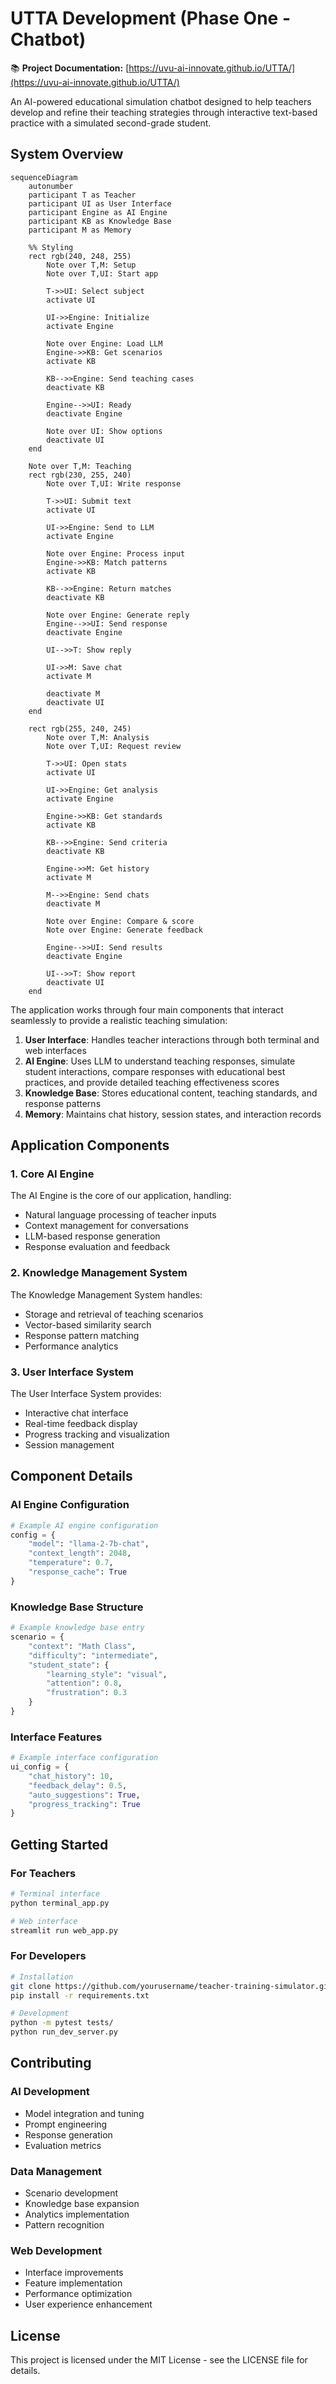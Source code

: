 # UTTA Development (Phase One - Chatbot)

📚 **Project Documentation:** [https://uvu-ai-innovate.github.io/UTTA/](https://uvu-ai-innovate.github.io/UTTA/)

An AI-powered educational simulation chatbot designed to help teachers develop and refine their teaching strategies through interactive text-based practice with a simulated second-grade student.

## System Overview

```mermaid
sequenceDiagram
    autonumber
    participant T as Teacher
    participant UI as User Interface
    participant Engine as AI Engine
    participant KB as Knowledge Base
    participant M as Memory
    
    %% Styling
    rect rgb(240, 248, 255)
        Note over T,M: Setup
        Note over T,UI: Start app
        
        T->>UI: Select subject
        activate UI
        
        UI->>Engine: Initialize
        activate Engine
        
        Note over Engine: Load LLM
        Engine->>KB: Get scenarios
        activate KB
        
        KB-->>Engine: Send teaching cases
        deactivate KB
        
        Engine-->>UI: Ready
        deactivate Engine
        
        Note over UI: Show options
        deactivate UI
    end
    
    Note over T,M: Teaching
    rect rgb(230, 255, 240)
        Note over T,UI: Write response
        
        T->>UI: Submit text
        activate UI
        
        UI->>Engine: Send to LLM
        activate Engine
        
        Note over Engine: Process input
        Engine->>KB: Match patterns
        activate KB
        
        KB-->>Engine: Return matches
        deactivate KB
        
        Note over Engine: Generate reply
        Engine-->>UI: Send response
        deactivate Engine
        
        UI-->>T: Show reply
        
        UI->>M: Save chat
        activate M
        
        deactivate M
        deactivate UI
    end
    
    rect rgb(255, 240, 245)
        Note over T,M: Analysis
        Note over T,UI: Request review
        
        T->>UI: Open stats
        activate UI
        
        UI->>Engine: Get analysis
        activate Engine
        
        Engine->>KB: Get standards
        activate KB
        
        KB-->>Engine: Send criteria
        deactivate KB
        
        Engine->>M: Get history
        activate M
        
        M-->>Engine: Send chats
        deactivate M
        
        Note over Engine: Compare & score
        Note over Engine: Generate feedback
        
        Engine-->>UI: Send results
        deactivate Engine
        
        UI-->>T: Show report
        deactivate UI
    end
```

The application works through four main components that interact seamlessly to provide a realistic teaching simulation:

1. **User Interface**: Handles teacher interactions through both terminal and web interfaces
2. **AI Engine**: Uses LLM to understand teaching responses, simulate student interactions, compare responses with educational best practices, and provide detailed teaching effectiveness scores
3. **Knowledge Base**: Stores educational content, teaching standards, and response patterns
4. **Memory**: Maintains chat history, session states, and interaction records

## Application Components

### 1. Core AI Engine

The AI Engine is the core of our application, handling:
- Natural language processing of teacher inputs
- Context management for conversations
- LLM-based response generation
- Response evaluation and feedback


### 2. Knowledge Management System

The Knowledge Management System handles:
- Storage and retrieval of teaching scenarios
- Vector-based similarity search
- Response pattern matching
- Performance analytics


### 3. User Interface System

The User Interface System provides:
- Interactive chat interface
- Real-time feedback display
- Progress tracking and visualization
- Session management


## Component Details

### AI Engine Configuration
```python
# Example AI engine configuration
config = {
    "model": "llama-2-7b-chat",
    "context_length": 2048,
    "temperature": 0.7,
    "response_cache": True
}
```

### Knowledge Base Structure
```python
# Example knowledge base entry
scenario = {
    "context": "Math Class",
    "difficulty": "intermediate",
    "student_state": {
        "learning_style": "visual",
        "attention": 0.8,
        "frustration": 0.3
    }
}
```

### Interface Features
```python
# Example interface configuration
ui_config = {
    "chat_history": 10,
    "feedback_delay": 0.5,
    "auto_suggestions": True,
    "progress_tracking": True
}
```

## Getting Started

### For Teachers
```bash
# Terminal interface
python terminal_app.py

# Web interface
streamlit run web_app.py
```

### For Developers
```bash
# Installation
git clone https://github.com/yourusername/teacher-training-simulator.git
pip install -r requirements.txt

# Development
python -m pytest tests/
python run_dev_server.py
```

## Contributing

### AI Development
- Model integration and tuning
- Prompt engineering
- Response generation
- Evaluation metrics

### Data Management
- Scenario development
- Knowledge base expansion
- Analytics implementation
- Pattern recognition

### Web Development
- Interface improvements
- Feature implementation
- Performance optimization
- User experience enhancement

## License

This project is licensed under the MIT License - see the LICENSE file for details.